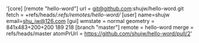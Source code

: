 '[core]
[remote "hello-word"]
	url = git@github.com:shujw/hello-word.git
	fetch = +refs/heads/*:refs/remotes/hello-word/*
[user]
	name=shujw
	email=shu_jw@126.com
[gui]
	wmstate = normal
	geometry = 841x483+200+200 189 218
[branch "master"]
	remote = hello-word
	merge = refs/heads/master
	atomPrUrl = https://github.com/shujw/hello-word/pull/2'
